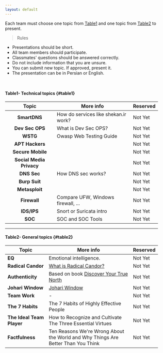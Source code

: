 ```yaml
---
layout: default
---
```


Each team must choose one topic from [Table1](#table1) and one topic from [Table2](#table2) to present.
> Rules
- Presentations should be short.
- All team members should participate.
- Classmates' questions should be answered correctly. 
- Do not include information that you are unsure.
- You can submit new topic. If approved, present it.
- The presentation can be in Persian or English.

<br>

#### Table1- Technical topics {#table1}

| Topic        | More info								        |  Reserved  |
|:------------:|------------------------------------------------|------------|
| **SmartDNS**   | How do services like shekan.ir work?| Not Yet |
| **Dev Sec OPS**   | What is Dev Sec OPS?| Not Yet |
| **WSTG**   | Owasp Web Testing Guide| Not Yet |
| **APT Hackers**   | | Not Yet |
| **Secure Mobile**   | | Not Yet |
| **Social Media Privacy**   | | Not Yet |
| **DNS Sec**   | How DNS sec works?| Not Yet |
| **Burp Suit**   | | Not Yet |
| **Metasploit**   | | Not Yet |
| **Firewall**   | Compare UFW, Windows firewall, ... | Not Yet |
| **IDS/IPS**   | Snort or Suricata intro| Not Yet |
| **SOC**   | SOC and SOC Tools| Not Yet |




<hr>


#### Table2- General topics {#table2}

| Topic      |More info                         |  Reserved  |
|------------|----------------------------------|------------|
| **EQ**   | Emotional intelligence.| Not Yet |
| **Radical Candor**   | [What is Radical Candor?](https://www.radicalcandor.com/blog/what-is-radical-candor/)| Not Yet |
| **Authenticity**   | Based on book [Discover Your True North](https://discoveryourtruenorth.org/)| Not Yet |
| **Johari Window**   | [Johari Window](https://en.wikipedia.org/wiki/Johari_window)| Not Yet |
| **Team Work**    | -| Not Yet |
| **The 7 Habits**   | The 7 Habits of Highly Effective People| Not Yet |
| **The Ideal Team Player**   | How to Recognize and Cultivate The Three Essential Virtues| Not Yet |
| **Factfulness**   | Ten Reasons We're Wrong About the World and Why Things Are Better Than You Think| Not Yet |

